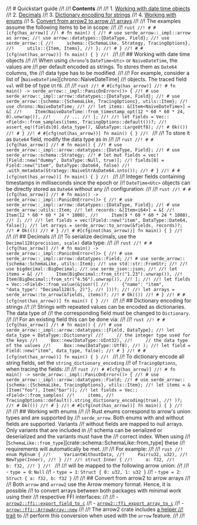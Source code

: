 //! # Quickstart guide
//!
//! **Contents**
//!
//! 1. [Working with date time objects](#working-with-date-time-objects)
//! 2. [Decimals](#decimals)
//! 3. [Dictionary encoding for strings](#dictionary-encoding-for-strings)
//! 4. [Working with enums](#working-with-enums)
//! 5. [Convert from arrow2 to arrow
//!    arrays](#convert-from-arrow2-to-arrow-arrays)
//!
//! The examples assume the following items to be in scope:
//!
//! ```rust
//! # #[cfg(has_arrow)]
//! # fn main() {
//! # use serde_arrow::_impl::arrow as arrow;
//! use arrow::datatypes::{DataType, Field};
//! use serde_arrow::{
//!     schema::{SchemaLike, Strategy, TracingOptions},
//!     utils::{Item, Items},
//! };
//! # }
//! # #[cfg(not(has_arrow))] fn main() { }
//! ```
//!
//! ## Working with date time objects
//!
//! When using `chrono`'s `DateTime<Utc>` or  `NaiveDateTime`, the values are
//! per default encoded as strings. To stores them as  `Date64` columns, the
//! data type has to be modified.
//!
//! For example, consider a list of [`NaiveDateTime`][chrono::NaiveDateTime]
//! objects. The traced field `val` will be of type `Utf8`.
//!
//! ```rust
//! # #[cfg(has_arrow)]
//! # fn main() -> serde_arrow::_impl::PanicOnError<()> {
//! # use serde_arrow::_impl::arrow::datatypes::{DataType, Field};
//! # use serde_arrow::{schema::{SchemaLike, TracingOptions}, utils::Item};
//! use chrono::NaiveDateTime;
//!
//! let items: &[Item<NaiveDateTime>] = &[
//!     Item(NaiveDateTime::from_timestamp_opt(12 * 60 * 60 * 24, 0).unwrap()),
//!     // ...
//! ];
//!
//! let fields = Vec::<Field>::from_samples(items, TracingOptions::default())?;
//! assert_eq!(fields[0].data_type(), &DataType::LargeUtf8);
//! # Ok(())
//! # }
//! # #[cfg(not(has_arrow))] fn main() { }
//! ```
//!
//! To store it as `Date64` field, modify the data type as in
//!
//! ```rust
//! # #[cfg(has_arrow)]
//! # fn main() {
//! # use serde_arrow::_impl::arrow::datatypes::{DataType, Field};
//! # use serde_arrow::schema::Strategy;
//! # let mut fields = vec![Field::new("dummy", DataType::Null, true)];
//! fields[0] = Field::new("item", DataType::Date64, false)
//!     .with_metadata(Strategy::NaiveStrAsDate64.into());
//! # }
//! # #[cfg(not(has_arrow))] fn main() { }
//! ```
//!
//! Integer fields containing timestamps in milliseconds since the epoch or
//! `DateTime<Utc>` objects can be directly stored as `Date64` without any
//! configuration:
//!
//! ```rust
//! # #[cfg(has_arrow)]
//! # fn main() -> serde_arrow::_impl::PanicOnError<()> {
//! # use serde_arrow::_impl::arrow::datatypes::{DataType, Field};
//! # use serde_arrow::utils::Item;
//! let records: &[Item<i64>] = &[
//!     Item(12 * 60 * 60 * 24 * 1000),
//!     Item(9 * 60 * 60 * 24 * 1000),
//! ];
//!
//! let fields = vec![Field::new("item", DataType::Date64, false)];
//! let arrays = serde_arrow::to_arrow(&fields, records)?;
//! # Ok(())
//! # }
//! # #[cfg(not(has_arrow))] fn main() { }
//! ```
//!
//! ## Decimals
//!
//! To serialize decimals, use the `Decimal128(precision, scale)` data type:
//!
//! ```rust
//! # #[cfg(has_arrow)]
//! # fn main() -> serde_arrow::_impl::PanicOnError<()> {
//! # use serde_arrow::_impl::arrow::datatypes::Field;
//! # use serde_arrow::{schema::SchemaLike, utils::Item};
//! use std::str::FromStr;
//!
//! use bigdecimal::BigDecimal;
//! use serde_json::json;
//!
//! let items = &[
//!     Item(BigDecimal::from_str("1.23").unwrap()),
//!     Item(BigDecimal::from_str("4.56").unwrap()),
//! ];
//!
//! let fields = Vec::<Field>::from_value(&json!([
//!     {"name": "item", "data_type": "Decimal128(5, 2)"},
//! ]))?;
//!
//! let arrays = serde_arrow::to_arrow(&fields, items)?;
//! # Ok(())
//! # }
//! # #[cfg(not(has_arrow))] fn main() { }
//! ```
//!
//! ## Dictionary encoding for strings
//!
//! Strings with repeated values can be encoded as dictionaries. The data type of
//! the corresponding field must be changed to `Dictionary`.
//!
//! For an existing field this can be done via:
//!
//! ```rust
//! # #[cfg(has_arrow)]
//! # fn main() {
//! # use serde_arrow::_impl::arrow::datatypes::{Field, DataType};
//! let data_type = DataType::Dictionary(
//!     // the integer type used for the keys
//!     Box::new(DataType::UInt32),
//!     // the data type of the values
//!     Box::new(DataType::Utf8),
//! );
//! let field = Field::new("item", data_type, false);
//! # }
//! # #[cfg(not(has_arrow))] fn main() { }
//! ```
//!
//! To dictionary encode all string fields, set the `string_dictionary_encoding`
//! of `TracingOptions`, when tracing the fields:
//!
//! ```rust
//! # #[cfg(has_arrow)]
//! # fn main() -> serde_arrow::_impl::PanicOnError<()> {
//! # use serde_arrow::_impl::arrow::datatypes::Field;
//! # use serde_arrow::{schema::{SchemaLike, TracingOptions}, utils::Item};
//! let items = &[Item("foo"), Item("bar")];
//! let fields = Vec::<Field>::from_samples(
//!     items,
//!     TracingOptions::default().string_dictionary_encoding(true),
//! )?;
//! # Ok(())
//! # }
//! # #[cfg(not(has_arrow))] fn main() { }
//! ```
//!
//! ## Working with enums
//!
//! Rust enums correspond to arrow's union types and are supported by
//! `serde_arrow`. Both enums with and without fields are supported. Variants
//! without fields are mapped to null arrays. Only variants that are included in
//! schema can be serialized or deserialized and the variants must have the
//! correct index. When using
//! [`SchemaLike::from_type`][crate::schema::SchemaLike::from_type] these
//! requirements will automatically be met.
//!
//! For example:
//!
//! ```rust
//! enum MyEnum {
//!     VariantWithoutData,
//!     Pair(u32, u32),
//!     NewType(Inner),
//! }
//!
//! struct Inner {
//!     a: f32,
//!     b: f32,
//! }
//! ```
//!
//! will be mapped to the following arrow union:
//!
//! - `type = 0`: `Null`
//! - `type = 1`: `Struct { 0: u32, 1: u32 }`
//! - `type = 2`: `Struct { a: f32, b: f32 }`
//!
//! ## Convert from arrow2 to arrow arrays
//!
//! Both `arrow` and `arrow2` use the Arrow memory format. Hence, it is possible
//! to convert arrays between both packages with minimal work using their
//! respective FFI interfaces:
//!
//! - [`arrow2::ffi::export_field_to_c`](https://docs.rs/arrow2/latest/arrow2/ffi/fn.export_field_to_c.html)
//! - [`arrow2::ffi_export_array_to_c`](https://docs.rs/arrow2/latest/arrow2/ffi/fn.export_array_to_c.html)
//! - [`arrow::ffi::ArrowArray::new`](https://docs.rs/arrow/latest/arrow/ffi/struct.ArrowArray.html#method.new)
//!
//! The arrow2 crate includes [a helper
//! trait](https://docs.rs/arrow2/latest/arrow2/array/trait.Arrow2Arrow.html) to
//! perform this conversion when used with the `arrow` feature.
//!
//!